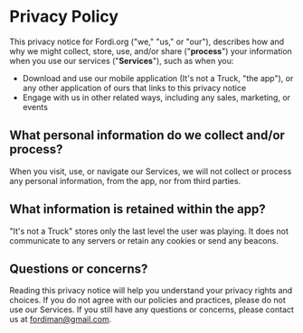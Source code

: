 # Privacy Policy

This privacy notice for Fordi.org ("we," "us," or "our"), describes how and why we might collect, store, use, and/or share ("**process**") your information when you use our services ("**Services**"), such as when you:

- Download and use our mobile application (It's not a Truck, "the app"), or any other application of ours that links to this privacy notice
- Engage with us in other related ways, including any sales, marketing, or events

## What personal information do we collect and/or process?

When you visit, use, or navigate our Services, we will not collect or process any personal information, from the app, nor from third parties.

## What information is retained within the app?

"It's not a Truck" stores only the last level the user was playing.  It does not communicate to any servers or retain any cookies or send any beacons.

## Questions or concerns?

Reading this privacy notice will help you understand your privacy rights and choices. If you do not agree with our policies and practices, please do not use our Services. If you still have any questions or concerns, please contact us at fordiman@gmail.com. 

